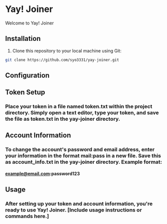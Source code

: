 # Yay! Joiner

Welcome to Yay! Joiner

## Installation

1. Clone this repository to your local machine using Git:

```bash
git clone https://github.com/syo3331/yay-joiner.git
```

## Configuration
## Token Setup

### Place your token in a file named token.txt within the project directory. Simply open a text editor, type your token, and save the file as token.txt in the yay-joiner directory.
## Account Information

### To change the account's password and email address, enter your information in the format mail:pass in a new file. Save this as account_info.txt in the yay-joiner directory. Example format:

#### example@email.com:password123

## Usage

### After setting up your token and account information, you're ready to use Yay! Joiner. [Include usage instructions or commands here.]
